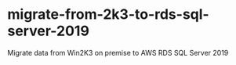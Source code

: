 # migrate-from-2k3-to-rds-sql-server-2019
Migrate data from Win2K3 on premise to AWS RDS SQL Server 2019 
